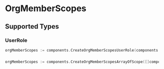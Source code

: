 # OrgMemberScopes


## Supported Types

### UserRole

```go
orgMemberScopes := components.CreateOrgMemberScopesUserRole(components.UserRole{/* values here */})
```

### 

```go
orgMemberScopes := components.CreateOrgMemberScopesArrayOfScope([]components.Scope{/* values here */})
```

